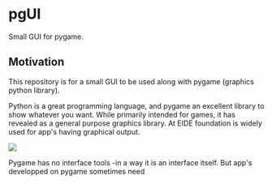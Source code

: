 # pgUI
Small GUI for pygame.

## Motivation
This repository is for a small GUI to be used along with pygame (graphics python library). 

Python is a great programming language, and pygame an excellent library to show whatever you want. While primarily intended for games, it has revealed as a general purpose graphics library. At EIDE foundation is widely used for app's having graphical output.

![](https://user-images.githubusercontent.com/64075009/116436815-100a7100-a84d-11eb-9726-16c61c2997ea.png)

Pygame has no interface tools -in a way it is an interface itself. But app's developped on pygame sometimes need 

